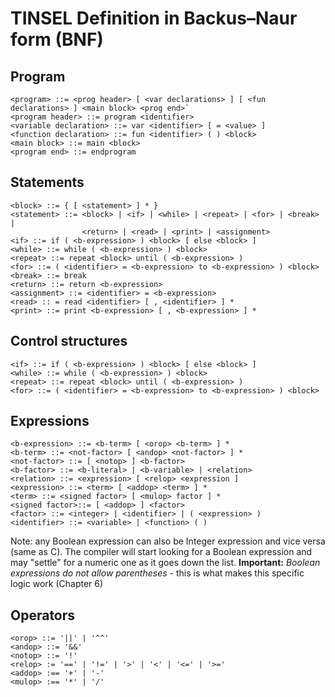 # TINSEL Definition in Backus–Naur form (BNF)

## Program
```
<program> ::= <prog header> [ <var declarations> ] [ <fun declarations> ] <main block> <prog end>`
<program header> ::= program <identifier>
<variable declaration> ::= var <identifier> [ = <value> ]
<function declaration> ::= fun <identifier> ( ) <block>
<main block> ::= main <block>
<program end> ::= endprogram
```

## Statements
```
<block> ::= { [ <statement> ] * }
<statement> ::= <block> | <if> | <while> | <repeat> | <for> | <break> |
                <return> | <read> | <print> | <assignment>
<if> ::= if ( <b-expression> ) <block> [ else <block> ]
<while> ::= while ( <b-expression> ) <block>
<repeat> ::= repeat <block> until ( <b-expression> )
<for> ::= ( <identifier> = <b-expression> to <b-expression> ) <block>
<break> ::= break
<return> ::= return <b-expression>
<assignment> ::= <identifier> = <b-expression>
<read> :: = read <identifier> [ , <identifier> ] *
<print> ::= print <b-expression> [ , <b-expression> ] *
```

## Control structures

```
<if> ::= if ( <b-expression> ) <block> [ else <block> ]
<while> ::= while ( <b-expression> ) <block>
<repeat> ::= repeat <block> until ( <b-expression> )
<for> ::= ( <identifier> = <b-expression> to <b-expression> ) <block>
```

## Expressions
```
<b-expression> ::= <b-term> [ <orop> <b-term> ] *
<b-term> ::= <not-factor> [ <andop> <not-factor> ] *
<not-factor> ::= [ <notop> ] <b-factor>
<b-factor> ::= <b-literal> | <b-variable> | <relation>
<relation> ::= <expression> [ <relop> <expression ]
<expression> ::= <term> [ <addop> <term> ] *
<term> ::= <signed factor> [ <mulop> factor ] *
<signed factor>::= [ <addop> ] <factor>
<factor> ::= <integer> | <identifier> | ( <expression> )
<identifier> ::= <variable> | <function> ( )
```
Note: any Boolean expression can also be Integer expression and vice versa (same as C).
The compiler will start looking for a Boolean expression and may "settle" for a numeric one as it goes down the list.
**Important:** *Boolean expressions do not allow parentheses* - this is what makes this specific logic work (Chapter 6)

## Operators
```
<orop> ::= '||' | '^^'
<andop> ::= '&&'
<notop> ::= '!'
<relop> := '==' | '!=' | '>' | '<' | '<=' | '>='
<addop> :== '+' | '-'
<mulop> :== '*' | '/'
```